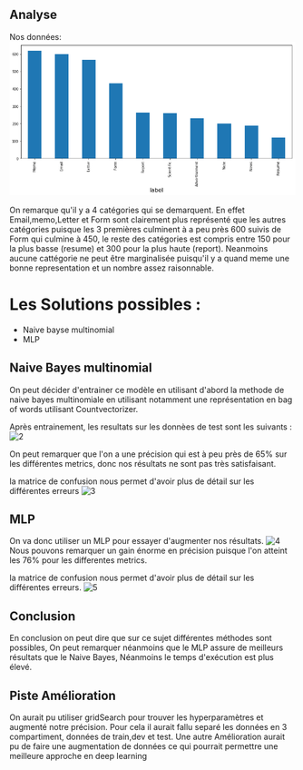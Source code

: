 ## Analyse 

Nos données:
![](./1.png)

  
On remarque qu'il y a 4 catégories qui se demarquent. En effet Email,memo,Letter et Form sont clairement plus représenté que les autres catégories puisque les 3 premières culminent à a peu près 600 suivis de Form qui culmine à 450, le reste des catégories est compris entre 150 pour la plus basse (resume) et 300 pour la plus haute (report). Neanmoins aucune cattégorie ne peut être marginalisée puisqu'il y a quand meme une bonne representation et un nombre assez raisonnable.

# Les  Solutions possibles  :

*  Naive bayse multinomial
* MLP

## Naive Bayes multinomial
On peut décider d'entrainer ce modèle en utilisant d'abord la methode de naive bayes multinomiale en utilisant notamment une représentation en bag of words utilisant Countvectorizer.

Après entrainement, les resultats sur les donnèes de test sont les suivants :
![2](./2)

On peut remarquer que l'on a une précision qui est à peu près de 65% sur les différentes metrics, donc nos résultats ne sont pas très satisfaisant.

la matrice de confusion nous permet d'avoir plus de détail sur les différentes erreurs
![3](./3)

## MLP

On va donc utiliser un MLP pour essayer d'augmenter nos résultats.
![4](./4)
Nous pouvons remarquer un gain énorme en précision puisque l'on atteint les 76% pour les differentes metrics.

la matrice de confusion nous permet d'avoir plus de détail sur les différentes erreurs.
![5](./5)

## Conclusion

En conclusion on peut dire que sur ce sujet différentes méthodes sont possibles, 
On peut remarquer néanmoins que le MLP assure de meilleurs résultats que le Naive Bayes, Néanmoins le temps d'exécution est plus élevé.

## Piste Amélioration 

On aurait pu utiliser gridSearch pour trouver les hyperparamètres et augmenté notre précision. Pour cela il aurait fallu separé les données en 3 compartiment, données de train,dev et test.
Une autre Amélioration aurait pu de faire une augmentation de données ce qui pourrait permettre une meilleure approche en deep learning